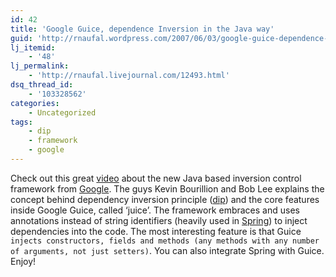 ```yaml
---
id: 42
title: 'Google Guice, dependence Inversion in the Java way'
guid: 'http://rnaufal.wordpress.com/2007/06/03/google-guice-dependence-inversion-in-the-java-way/'
lj_itemid:
    - '48'
lj_permalink:
    - 'http://rnaufal.livejournal.com/12493.html'
dsq_thread_id:
    - '103328562'
categories:
    - Uncategorized
tags:
    - dip
    - framework
    - google
---
```


Check out this great [video](http://video.google.com/videoplay?docid=6068447410873108038&q=user%3A%22Google+engEDU) about the new Java based inversion control framework from [Google](http://www.google.com). The guys Kevin Bourillion and Bob Lee explains the concept behind dependency inversion principle ([dip](http://en.wikipedia.org/wiki/Dependency_injection)) and the core features inside Google Guice, called ‘juice’. The framework embraces and uses annotations instead of string identifiers (heavily used in [Spring](http://www.springframework.org/)) to inject dependencies into the code. The most interesting feature is that Guice `injects constructors, fields and methods (any methods with any number of arguments, not just setters)`. You can also integrate Spring with Guice. Enjoy!